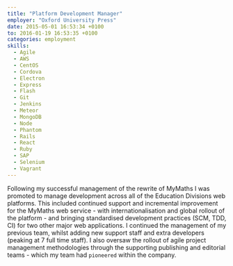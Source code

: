 ```yaml
---
title: "Platform Development Manager"
employer: "Oxford University Press"
date: 2015-05-01 16:53:34 +0100
to: 2016-01-19 16:53:35 +0100
categories: employment
skills:
  - Agile
  - AWS
  - CentOS
  - Cordova
  - Electron
  - Express
  - Flash
  - Git
  - Jenkins
  - Meteor
  - MongoDB
  - Node
  - Phantom
  - Rails
  - React
  - Ruby
  - SAP
  - Selenium
  - Vagrant
---
```


Following my successful management of the rewrite of MyMaths I was promoted to manage development across all of the Education Divisions web platforms. This included continued support and incremental improvement for the MyMaths web service - with internationalisation and global rollout of the platform - and bringing standardised development practices (SCM, TDD, CI) for two other major web applications. I continued the management of my previous team, whilst adding new support staff and extra developers (peaking at 7 full time staff). I also oversaw the rollout of agile project management methodologies through the supporting publishing and editorial teams - which my team had `pioneered` within the company.
